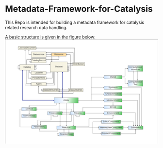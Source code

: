 # Metadata-Framework-for-Catalysis
This Repo is intended for building a metadata framework for catalysis related research data handling.

A basic structure is given in the figure below:
![test](https://github.com/HendrikBorgelt/Metadata-Framework-for-Catalysis/blob/a4ba2fe7f3e1e2cefb376c72b742e668ced1287c/Pictures/Overview%20of%20the%20Metadata%20Framework%20Structure.png)
